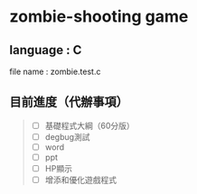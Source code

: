 zombie-shooting game  
===
language : C  
---
file name : zombie.test.c  


目前進度（代辦事項）    
---
>- [ ] 基礎程式大綱（60分版）  
>- [ ] degbug測試    
>- [ ] word    
>- [ ] ppt    
>- [ ] HP顯示    
>- [ ] 增添和優化遊戲程式    

